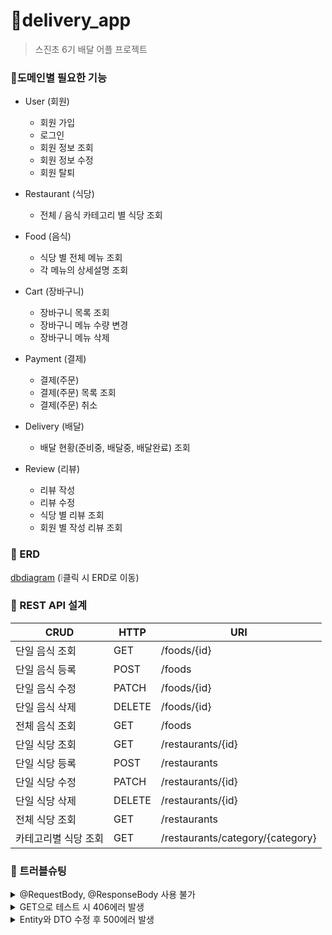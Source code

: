 # 🛵delivery_app
> 스진초 6기 배달 어플 프로젝트

### 📌도메인별 필요한 기능
- User (회원)
  - 회원 가입
  - 로그인
  - 회원 정보 조회
  - 회원 정보 수정
  - 회원 탈퇴
  
    
- Restaurant (식당)
  - 전체 / 음식 카테고리 별 식당 조회
  

- Food (음식)
  - 식당 별 전체 메뉴 조회
  - 각 메뉴의 상세설명 조회
    

- Cart (장바구니)
  - 장바구니 목록 조회
  - 장바구니 메뉴 수량 변경
  - 장바구니 메뉴 삭제
 

- Payment (결제)
  - 결제(주문)
  - 결제(주문) 목록 조회
  - 결제(주문) 취소
  

- Delivery (배달)
  - 배달 현황(준비중, 배달중, 배달완료) 조회
  

- Review (리뷰)
  - 리뷰 작성
  - 리뷰 수정
  - 식당 별 리뷰 조회
  - 회원 별 작성 리뷰 조회
  

### 📌 ERD
[dbdiagram](https://dbdiagram.io/d/DeliveryApp-65a61908ac844320aefed754)  (❕클릭 시 ERD로 이동)

### 📌 REST API 설계
| CRUD        | HTTP   | URI                              |
|-------------|--------|----------------------------------|
| 단일 음식 조회    | GET    | /foods/{id}                      |
| 단일 음식 등록    | POST   | /foods                           |
| 단일 음식 수정    | PATCH  | /foods/{id}                      |
| 단일 음식 삭제    | DELETE | /foods/{id}                      |
| 전체 음식 조회    | GET    | /foods                           |
| 단일 식당 조회    | GET    | /restaurants/{id}                |
| 단일 식당 등록    | POST   | /restaurants                     |
| 단일 식당 수정    | PATCH | /restaurants/{id}                |
| 단일 식당 삭제    | DELETE | /restaurants/{id}                |
| 전체 식당 조회 | GET | /restaurants                     |
|카테고리별 식당 조회 | GET | /restaurants/category/{category} |

  

### 📌 트러블슈팅
<details>
  <summary>@RequestBody, @ResponseBody 사용 불가</summary>
  spring프로젝트 생성 시 spring web dependency를 추가하지 않아 발생한 문제로 build.gradle에서 spring-starter-web으로 dependency변경
</details>
<details>
  <summary>GET으로 테스트 시 406에러 발생</summary>
  Food클래스에 getter를 추가하니 해결 → 해당 내용은 추가 공부가 필요
</details>
<details>
  <summary>Entity와 DTO 수정 후 500에러 발생</summary>
  두 객체 모두 기본생성자 추가하니 테스트 통과 → https://whereimsupposedtobe.tistory.com/12
</details>

  

